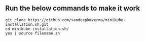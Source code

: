 ## Run the below commands to make it work

```
git clone https://github.com/sandeepkmverma/minikube-installation.sh.git
cd minikube-installation.sh/
yes | source filename.sh

```
